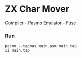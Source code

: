 # ZX Char Mover

Compiler - Pasmo
Emulator - Fuse

### Run
```
pasmo --tapbas main.asm main.tap
ii main.tap
```